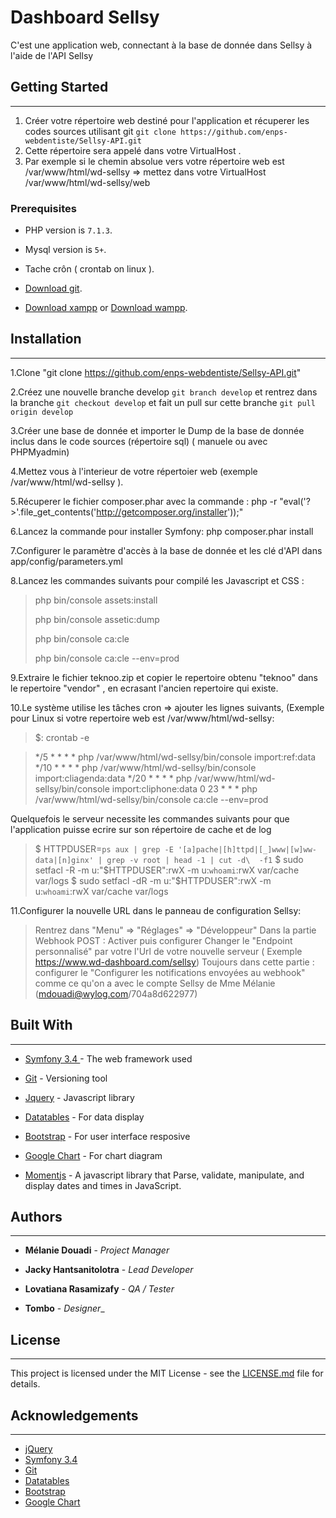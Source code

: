 Dashboard Sellsy
======
C'est une application web, connectant à la base de donnée dans Sellsy à l'aide de l'API Sellsy

## Getting Started
---------------

1. Créer votre répertoire web destiné pour l'application  et récuperer les codes sources utilisant git `git clone https://github.com/enps-webdentiste/Sellsy-API.git`
2. Cette répertoire sera  appelé dans votre VirtualHost .
3. Par exemple si le chemin absolue vers votre répertoire web est /var/www/html/wd-sellsy =>  mettez dans votre VirtualHost /var/www/html/wd-sellsy/web

### Prerequisites

- PHP version is `7.1.3`.

- Mysql version is `5+`.

- Tache crôn ( crontab on linux ).

- [Download git](https://git-scm.com/downloads).

- [Download xampp](https://www.apachefriends.org/download.html) or [Download wampp](http://www.wampserver.com/en/).

## Installation
---------------

1.Clone "git clone https://github.com/enps-webdentiste/Sellsy-API.git"

2.Créez une nouvelle branche develop  `git branch develop`  et rentrez dans la branche `git checkout develop` et fait un pull sur cette branche `git pull origin develop`

3.Créer une base de donnée et importer le Dump de la base de donnée inclus dans le code sources (répertoire sql) ( manuele ou avec PHPMyadmin)

4.Mettez vous à l'interieur de votre répertoier web (exemple /var/www/html/wd-sellsy ).

5.Récuperer le fichier composer.phar avec la commande : php -r "eval('?>'.file_get_contents('http://getcomposer.org/installer'));"

6.Lancez la commande pour installer Symfony: php composer.phar  install 

7.Configurer le paramètre d'accès à la base de donnée et les clé d'API dans app/config/parameters.yml

8.Lancez les commandes suivants pour compilé les Javascript et CSS : 
> php bin/console assets:install
>
> php bin/console assetic:dump
>
> php bin/console ca:cle 
>
> php bin/console ca:cle --env=prod
	
9.Extraire le fichier teknoo.zip et copier le repertoire obtenu "teknoo" dans le repertoire "vendor" , en ecrasant l'ancien repertoire qui existe.

10.Le système utilise les tâches cron => ajouter les lignes suivants, (Exemple  pour Linux si votre repertoire web est /var/www/html/wd-sellsy:

> $: crontab -e

> */5  * * * * php /var/www/html/wd-sellsy/bin/console import:ref:data
> */10 * * * * php /var/www/html/wd-sellsy/bin/console import:cliagenda:data
> */20 * * * * php /var/www/html/wd-sellsy/bin/console import:cliphone:data
> 0 23 * * * php /var/www/html/wd-sellsy/bin/console ca:cle --env=prod

Quelquefois le serveur necessite les commandes suivants pour que l'application puisse ecrire sur son répertoire de cache et de log

> $ HTTPDUSER=`ps aux | grep -E '[a]pache|[h]ttpd|[_]www|[w]ww-data|[n]ginx' | grep -v root | head -1 | cut -d\  -f1`
> $ sudo setfacl -R -m u:"$HTTPDUSER":rwX -m u:`whoami`:rwX var/cache var/logs
> $ sudo setfacl -dR -m u:"$HTTPDUSER":rwX -m u:`whoami`:rwX var/cache var/logs

11.Configurer la nouvelle URL dans le panneau de configuration Sellsy:
> Rentrez dans "Menu" => "Réglages" => "Développeur"
> Dans la partie Webhook POST : Activer puis configurer 
> Changer le "Endpoint personnalisé" par votre l'Url de votre nouvelle serveur ( Exemple https://www.wd-dashboard.com/sellsy)
> Toujours dans cette partie : configurer le "Configurer les notifications envoyées au webhook" comme ce qu'on a avec le compte Sellsy de Mme Mélanie (mdouadi@wylog.com/704a8d622977)
	

  

## Built With
---------------

-  [Symfony 3.4 ](https://symfony.com/) - The web framework used

-  [Git](https://git-scm.com/) - Versioning tool

-  [Jquery](https://jquery.com/) - Javascript library

-  [Datatables](https://datatables.net/) - For data display

-  [Bootstrap](https://getbootstrap.com/docs/3.3/) - For user interface resposive

-  [Google Chart](https://developers.google.com/chart/) - For chart diagram

-  [Momentjs](https://momentjs.com/) - A javascript library that Parse, validate, manipulate, and display dates and times in JavaScript.

  

## Authors
---------------

-  **Mélanie Douadi** - _Project Manager_

-  **Jacky Hantsanitolotra** - _Lead Developer_

-  **Lovatiana Rasamizafy** - _QA / Tester_

-  **Tombo** - _Designer__

## License
---
This project is licensed under the MIT License - see the [LICENSE.md](LICENSE.md) file for details.

## Acknowledgements
---------------

- [jQuery](https://jquery.com/)
- [Symfony 3.4 ](https://symfony.com/) 
- [Git](https://git-scm.com/)
- [Datatables](https://datatables.net/)
- [Bootstrap](https://getbootstrap.com/docs/3.3/)
- [Google Chart](https://developers.google.com/chart/) 
